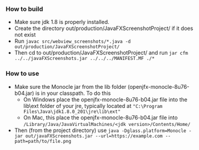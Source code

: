 ### How to build
- Make sure jdk 1.8 is properly installed.
- Create the directory out/production/JavaFXScreenshotProject/ if it does not exist
- Run `javac src/webview_screenshots/*.java -d out/production/JavaFXScreenshotProject/`
- Then cd to out/production/JavaFXScreenshotProject/ and run `jar cfm ../../javaFXScreenshots.jar ../../../MANIFEST.MF ./*`
 
### How to use
- Make sure the Monocle jar from the lib folder (openjfx-monocle-8u76-b04.jar) is in your classpath. To do this
  - On Windows place the openjfx-monocle-8u76-b04.jar file into the lib\ext folder of your jre, typically located at `"C:\Program Files\Java\jdk1.8.0_201\jre\lib\ext"`
  - On Mac, this place the openjfx-monocle-8u76-b04.jar file into `/Library/Java/JavaVirtualMachines/<jdk version>/Contents/Home/` 
- Then (from the project directory) use `java -Dglass.platform=Monocle -jar out/javaFXScreenshots.jar --url=https://example.com --path=path/to/file.png`
